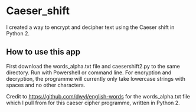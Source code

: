 # Caeser_shift
I created a way to encrypt and decipher text using the Caeser shift in Python 2.

## How to use this app
First download the words_alpha.txt file and caesershift2.py to the same directory.
Run with Powershell or command line. For encryption and decryption, the programme will currently only take lowercase strings with spaces and no other characters. 

Credit to https://github.com/dwyl/english-words for the words_alpha.txt file which 
I pull from for this caeser cipher programme, written in Python 2.

